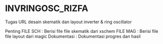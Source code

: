 # INVRINGOSC_RIZFA
Tugas URL desain skematik dan layout inverter &amp; ring oscillator

Penting
FILE SCH : Berisi file file skematik dari xschem
FILE MAG : Berisi file file layout dari magic
Dokumentasi : Dokumentasi progres dan hasil
